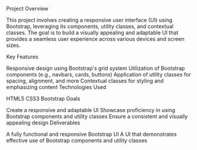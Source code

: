 Project Overview

This project involves creating a responsive user interface (UI) using Bootstrap, leveraging its components, utility classes, and contextual classes. The goal is to build a visually appealing and adaptable UI that provides a seamless user experience across various devices and screen sizes.

Key Features

Responsive design using Bootstrap's grid system Utilization of Bootstrap components (e.g., navbars, cards, buttons) Application of utility classes for spacing, alignment, and more Contextual classes for styling and emphasizing content Technologies Used

HTML5 CSS3 Bootstrap Goals

Create a responsive and adaptable UI Showcase proficiency in using Bootstrap components and utility classes Ensure a consistent and visually appealing design Deliverables

A fully functional and responsive Bootstrap UI A UI that demonstrates effective use of Bootstrap components and utility classes

